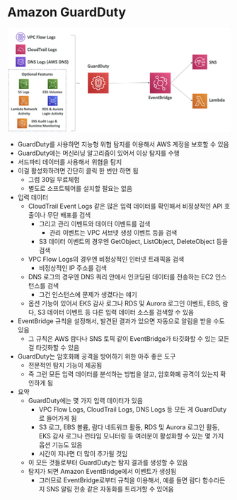 # Amazon GuardDuty

![guard](https://github.com/seungwonbased/TIL/blob/main/AWS/assets/guard1.png)

- GuardDuty를 사용하면 지능형 위협 탐지를 이용해서 AWS 계정을 보호할 수 있음
- GuardDuty에는 머신러닝 알고리즘이 있어서 이상 탐지를 수행
- 서드파티 데이터를 사용해서 위협을 탐지
- 이걸 활성화하려면 간단히 클릭 한 번만 하면 됨
	- 그럼 30일 무료체험
	- 별도로 소프트웨어를 설치할 필요는 없음
- 입력 데이터
	- CloudTrail Event Logs 같은 많은 입력 데이터를 확인해서 비정상적인 API 호출이나 무단 배포를 검색
		- 그리고 관리 이벤트와 데이터 이벤트를 검색
			- 관리 이벤트는 VPC 서브넷 생성 이벤트 등을 검색
		- S3 데이터 이벤트의 경우엔 GetObject, ListObject, DeleteObject 등을 검색
	- VPC Flow Logs의 경우엔 비정상적인 인터넷 트래픽을 검색
		- 비정상적인 IP 주소를 검색
	- DNS 로그의 경우엔 DNS 쿼리 안에서 인코딩된 데이터를 전송하는 EC2 인스턴스를 검색
		- 그건 인스턴스에 문제가 생겼다는 얘기
	- 옵션 기능이 있어서 EKS 감사 로그나 RDS 및 Aurora 로그인 이벤트, EBS, 람다, S3 데이터 이벤트 등 다른 입력 데이터 소스를 검색할 수 있음
- EventBridge 규칙을 설정해서, 발견된 결과가 있으면 자동으로 알림을 받을 수도 있음
	- 그 규칙은 AWS 람다나 SNS 토픽 같이 EventBridge가 타깃화할 수 있는 모든 걸 타깃화할 수 있음
- GuardDuty는 암호화폐 공격을 방어하기 위한 아주 좋은 도구
	- 전문적인 탐지 기능이 제공됨
	- 즉 그런 모든 입력 데이터를 분석하는 방법을 알고, 암호화폐 공격이 있는지 확인하게 됨
- 요약
	- GuardDuty에는 몇 가지 입력 데이터가 있음
		- VPC Flow Logs, CloudTrail Logs, DNS Logs 등 모든 게 GuardDuty로 들어가게 됨
		- S3 로그, EBS 볼륨, 람다 네트워크 활동, RDS 및 Aurora 로그인 활동, EKS 감사 로그나 런타임 모니터링 등 여러분이 활성화할 수 있는 몇 가지 옵션 기능도 있음
		- 시간이 지나면 더 많이 추가될 것임
	- 이 모든 것들로부터 GuardDuty는 탐지 결과를 생성할 수 있음
	- 탐지가 되면 Amazon EventBridge에서 이벤트가 생성됨
		- 그러므로 EventBridge로부터 규칙을 이용해서, 예를 들면 람다 함수라든지 SNS 알림 전송 같은 자동화를 트리거할 수 있어음
